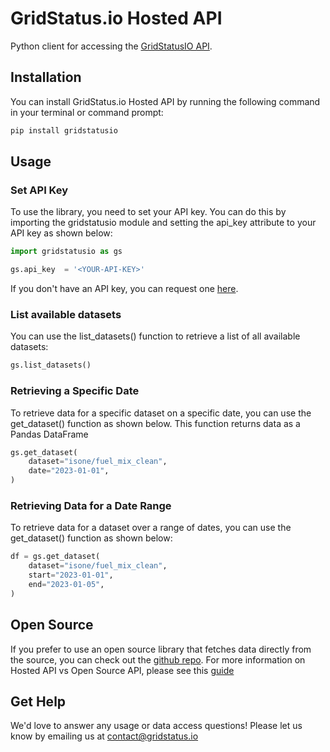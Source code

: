 # GridStatus.io Hosted API

Python client for accessing the [GridStatusIO API](https://www.gridstatus.io/api).

## Installation

You can install GridStatus.io Hosted API by running the following command in your terminal or command prompt:

```bash
pip install gridstatusio
```

## Usage

### Set API Key

To use the library, you need to set your API key. You can do this by importing the gridstatusio module and setting the api_key attribute to your API key as shown below:

```python
import gridstatusio as gs

gs.api_key  = '<YOUR-API-KEY>'
```

If you don't have an API key, you can request one [here](https://www.gridstatus.io/api). 

### List available datasets

You can use the list_datasets() function to retrieve a list of all available datasets:

```python
gs.list_datasets()
```

### Retrieving a Specific Date

To retrieve data for a specific dataset on a specific date, you can use the get_dataset() function as shown below. This function returns data as a Pandas DataFrame

```python
gs.get_dataset(
    dataset="isone/fuel_mix_clean",
    date="2023-01-01",
)
```

### Retrieving Data for a Date Range

To retrieve data for a dataset over a range of dates, you can use the get_dataset() function as shown below:

```python
df = gs.get_dataset(
    dataset="isone/fuel_mix_clean",
    start="2023-01-01",
    end="2023-01-05",
)
```

## Open Source

If you prefer to use an open source library that fetches data directly from the source, you can check out the [github repo](https://github.com/kmax12/gridstatus). For more information on Hosted API vs Open Source API, please see this [guide](https://www.gridstatus.io/docs#section/Hosted-API-vs-Open-Source-API)

## Get Help

We'd love to answer any usage or data access questions! Please let us know by emailing us at contact@gridstatus.io